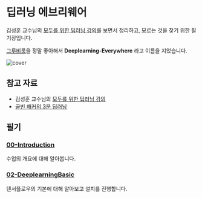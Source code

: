 # 딥러닝 에브리웨어
김성훈 교수님의 [모두를 위한 딥러닝 강의](https://hunkim.github.io/ml/)를 보면서 정리하고, 모르는 것을 찾기 위한 필기장입니다.

[그루비룸](https://www.youtube.com/watch?v=vK76jgZk70k)을 정말 좋아해서 **Deeplearning-Everywhere** 라고 이름을 지었습니다.

![cover](./image/MainImage.png)

## 참고 자료
- 김성훈 교수님의 [모두를 위한 딥러닝 강의](https://hunkim.github.io/ml/)
- [골빈 해커의 3분 딥러닝](https://github.com/golbin/TensorFlow-Tutorials)

## 필기
### [00-Introduction](00-Introduction/Introduction.md)
수업의 개요에 대해 알아봅니다.

### [02-DeeplearningBasic](02-DeeplearningBasic/Tensorflow-Basic.md)
텐서플로우의 기본에 대해 알아보고 설치를 진행합니다.
